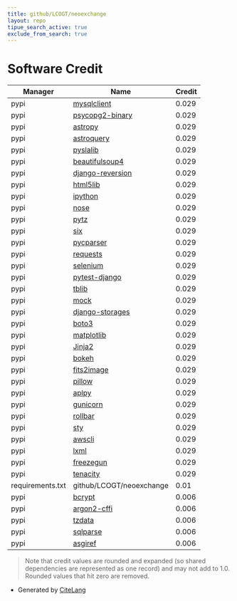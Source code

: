 ```yaml
---
title: github/LCOGT/neoexchange
layout: repo
tipue_search_active: true
exclude_from_search: true
---
```

# Software Credit

|Manager|Name|Credit|
|-------|----|------|
|pypi|[mysqlclient](https://mysqlclient.readthedocs.io/)|0.029|
|pypi|[psycopg2-binary](https://psycopg.org/)|0.029|
|pypi|[astropy](https://www.astropy.org/)|0.029|
|pypi|[astroquery](https://pypi.org/project/astroquery)|0.029|
|pypi|[pyslalib](https://pypi.org/project/pyslalib)|0.029|
|pypi|[beautifulsoup4](https://pypi.org/project/beautifulsoup4)|0.029|
|pypi|[django-reversion](https://pypi.org/project/django-reversion)|0.029|
|pypi|[html5lib](https://pypi.org/project/html5lib)|0.029|
|pypi|[ipython](https://pypi.org/project/ipython)|0.029|
|pypi|[nose](https://pypi.org/project/nose)|0.029|
|pypi|[pytz](https://pypi.org/project/pytz)|0.029|
|pypi|[six](https://pypi.org/project/six)|0.029|
|pypi|[pycparser](https://pypi.org/project/pycparser)|0.029|
|pypi|[requests](https://pypi.org/project/requests)|0.029|
|pypi|[selenium](https://pypi.org/project/selenium)|0.029|
|pypi|[pytest-django](https://pypi.org/project/pytest-django)|0.029|
|pypi|[tblib](https://pypi.org/project/tblib)|0.029|
|pypi|[mock](https://pypi.org/project/mock)|0.029|
|pypi|[django-storages](https://pypi.org/project/django-storages)|0.029|
|pypi|[boto3](https://pypi.org/project/boto3)|0.029|
|pypi|[matplotlib](https://pypi.org/project/matplotlib)|0.029|
|pypi|[Jinja2](https://pypi.org/project/Jinja2)|0.029|
|pypi|[bokeh](https://pypi.org/project/bokeh)|0.029|
|pypi|[fits2image](https://pypi.org/project/fits2image)|0.029|
|pypi|[pillow](https://pypi.org/project/pillow)|0.029|
|pypi|[aplpy](https://pypi.org/project/aplpy)|0.029|
|pypi|[gunicorn](https://pypi.org/project/gunicorn)|0.029|
|pypi|[rollbar](https://pypi.org/project/rollbar)|0.029|
|pypi|[sty](https://pypi.org/project/sty)|0.029|
|pypi|[awscli](https://pypi.org/project/awscli)|0.029|
|pypi|[lxml](https://pypi.org/project/lxml)|0.029|
|pypi|[freezegun](https://pypi.org/project/freezegun)|0.029|
|pypi|[tenacity](https://pypi.org/project/tenacity)|0.029|
|requirements.txt|github/LCOGT/neoexchange|0.01|
|pypi|[bcrypt](https://pypi.org/project/bcrypt)|0.006|
|pypi|[argon2-cffi](https://pypi.org/project/argon2-cffi)|0.006|
|pypi|[tzdata](https://pypi.org/project/tzdata)|0.006|
|pypi|[sqlparse](https://pypi.org/project/sqlparse)|0.006|
|pypi|[asgiref](https://pypi.org/project/asgiref)|0.006|


> Note that credit values are rounded and expanded (so shared dependencies are represented as one record) and may not add to 1.0. Rounded values that hit zero are removed.


- Generated by [CiteLang](https://github.com/vsoch/citelang)
